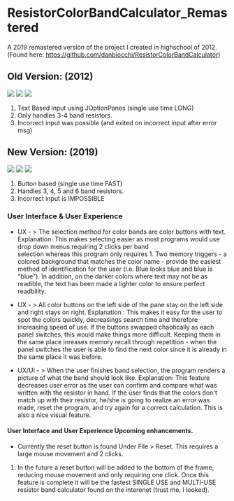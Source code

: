 # ResistorColorBandCalculator_Remastered
A 2019 remastered version of the project I created in highschool of 2012.
(Found here: https://github.com/danbiocchi/ResistorColorBandCalculator)

## Old Version: (2012)

![](https://i.imgur.com/bLZ71if.png)
![](https://i.imgur.com/hqOgGUl.png)
![](https://i.imgur.com/ittXWwY.png)

1. Text Based input using JOptionPanes (single use time LONG)
2. Only handles 3-4 band resistors.
3. Incorrect input was possible (and exited on incorrect input after error msg)


## New Version: (2019)

![](https://i.imgur.com/0mExuVC.png)
![](https://i.imgur.com/sT7IIqP.png)
![](https://i.imgur.com/KaywNHC.png)

1. Button based (single use time FAST)
2. Handles 3, 4, 5 and 6 band resistors.
3. Incorrect input is IMPOSSIBLE

 ### User Interface & User Experience
- UX - > The selection method for color bands are color buttons with text.
       Explanation: This makes selecting easier as most programs would use drop down menus requiring 2 clicks per band   
       selection whereas this program only requires 1. Two memory triggers - a colored background that matches the color name - provide the easiest method of identification for the user (i.e. Blue looks blue and blue is "blue"). In addition, on the darker colors where text may not be as readible, the text has been made a lighter color to ensure perfect readbility.

- UX - > All color buttons on the left side of the pane stay on the left side and right stays on right.
       Explanation : This makes it easy for the user to spot the colors quickly, decreasings search time and 
                     therefore increasing speed of use. If the buttons swapped chaotically as each panel switches, 
                     this would make things more difficult. Keeping them in the same place inreases memory recall through 
                     repetition - when the panel switches the user is able to find the next color since it is already in
                     the same place it was before.

- UX/UI - > When the user finishes band selection, the program renders a picture of what the band should look like.
            Explanation: This feature decreases user error as the user can confirm and compare what was written with the      resistor in hand. If the user finds that the colors don't match up with their resistor, he/she is going to realize an error was made, reset the program, and try again for a correct calculation. This is also a nice visual feature.
            
#### User Interface and User Experience Upcoming enhancements.
- Currently the reset button is found Under File > Reset. This requires a large mouse movement and 2 clicks. 
1. In the future a reset button will be added to the bottom of the frame, reducing mouse movement and only requiring one click.
Once this feature is complete it will be the fastest SINGLE USE and MULTI-USE resistor band calculator found on the interenet (trust me, I looked).
